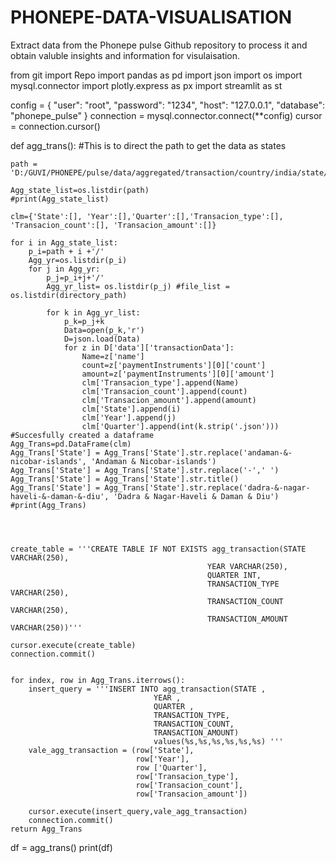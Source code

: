 # PHONEPE-DATA-VISUALISATION
Extract data from the Phonepe pulse Github repository to process it and obtain  valuble insights and information for visulaisation.

from git import Repo
import pandas as pd
import json
import os
import mysql.connector
import plotly.express as px
import streamlit as st

config = {
    "user": "root",
    "password": "1234",
    "host": "127.0.0.1",
    "database": "phonepe_pulse"
}
connection = mysql.connector.connect(**config)
cursor = connection.cursor()


def agg_trans():
#This is to direct the path to get the data as states

    path = 'D:/GUVI/PHONEPE/pulse/data/aggregated/transaction/country/india/state/'

    Agg_state_list=os.listdir(path)
    #print(Agg_state_list)

    clm={'State':[], 'Year':[],'Quarter':[],'Transacion_type':[], 'Transacion_count':[], 'Transacion_amount':[]}

    for i in Agg_state_list:
        p_i=path + i +'/'
        Agg_yr=os.listdir(p_i)
        for j in Agg_yr:
            p_j=p_i+j+'/'
            Agg_yr_list= os.listdir(p_j) #file_list = os.listdir(directory_path)

            for k in Agg_yr_list:
                p_k=p_j+k
                Data=open(p_k,'r')
                D=json.load(Data)
                for z in D['data']['transactionData']:
                    Name=z['name']
                    count=z['paymentInstruments'][0]['count']
                    amount=z['paymentInstruments'][0]['amount']
                    clm['Transacion_type'].append(Name)
                    clm['Transacion_count'].append(count)
                    clm['Transacion_amount'].append(amount)
                    clm['State'].append(i)
                    clm['Year'].append(j)
                    clm['Quarter'].append(int(k.strip('.json')))
    #Succesfully created a dataframe
    Agg_Trans=pd.DataFrame(clm)
    Agg_Trans['State'] = Agg_Trans['State'].str.replace('andaman-&-nicobar-islands', 'Andaman & Nicobar-islands')
    Agg_Trans['State'] = Agg_Trans['State'].str.replace('-',' ')
    Agg_Trans['State'] = Agg_Trans['State'].str.title()
    Agg_Trans['State'] = Agg_Trans['State'].str.replace('dadra-&-nagar-haveli-&-daman-&-diu', 'Dadra & Nagar-Haveli & Daman & Diu')
    #print(Agg_Trans)
    



    create_table = '''CREATE TABLE IF NOT EXISTS agg_transaction(STATE VARCHAR(250),
                                                YEAR VARCHAR(250),
                                                QUARTER INT,
                                                TRANSACTION_TYPE VARCHAR(250),
                                                TRANSACTION_COUNT VARCHAR(250),
                                                TRANSACTION_AMOUNT VARCHAR(250))'''

    cursor.execute(create_table)
    connection.commit()


    for index, row in Agg_Trans.iterrows():
        insert_query = '''INSERT INTO agg_transaction(STATE ,
                                    YEAR ,
                                    QUARTER ,
                                    TRANSACTION_TYPE,
                                    TRANSACTION_COUNT,
                                    TRANSACTION_AMOUNT) 
                                    values(%s,%s,%s,%s,%s,%s) '''
        vale_agg_transaction = (row['State'],
                                row['Year'],
                                row ['Quarter'], 
                                row['Transacion_type'], 
                                row['Transacion_count'],
                                row['Transacion_amount'])
        
        cursor.execute(insert_query,vale_agg_transaction)
        connection.commit()
    return Agg_Trans


df = agg_trans()
print(df)
